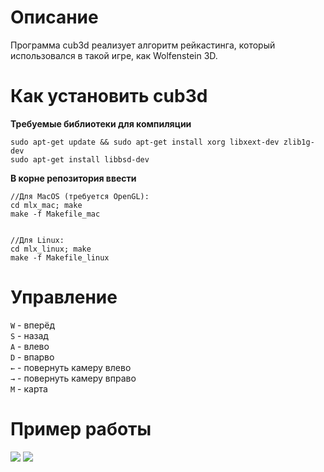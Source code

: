 # Описание
Программа cub3d реализует алгоритм рейкастинга, который использовался в такой игре, как Wolfenstein 3D.
# Как установить cub3d
**Требуемые библиотеки для компиляции**
```
sudo apt-get update && sudo apt-get install xorg libxext-dev zlib1g-dev
sudo apt-get install libbsd-dev
```
**В корне репозитория ввести**
```
//Для MacOS (требуется OpenGL):
cd mlx_mac; make
make -f Makefile_mac


//Для Linux:
cd mlx_linux; make
make -f Makefile_linux
```
# Управление
`W` - вперёд<br/>
`S` - назад<br/>
`A` - влево<br/>
`D` - впарво<br/>
`←` - повернуть камеру влево<br/>
`→` - повернуть камеру вправо<br/>
`M` - карта
# Пример работы
![](https://github.com/dwanett/cub3d/blob/master/gif/1.gif)
![](https://github.com/dwanett/cub3d/blob/master/gif/2.gif)
